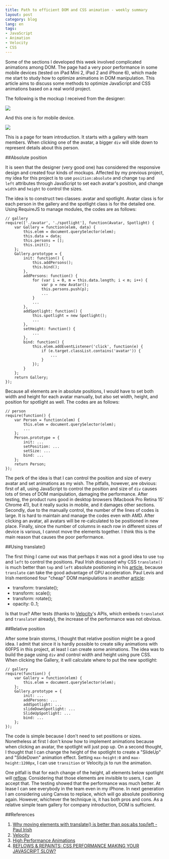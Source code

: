 ```yaml
---
title: Path to efficient DOM and CSS animation - weekly summary
layout: post
category: blog
lang: en
tags:
- JavaScript
- Animation
- Velocity
- CSS
---
```


Some of the sections I developed this week involved complicated animations among DOM. The page had a very poor performance in some mobile devices (tested on iPad Mini 2, iPad 2 and iPhone 6), which made me start to study how to optimize animations in DOM manipulation. This article aims to discuss some methods to optimize JavaScript and CSS animations based on a real world project.

The following is the mockup I received from the designer:

![](/media/blog/4.png)

And this one is for mobile device.

![](/media/blog/5.png)

This is a page for team introduction. It starts with a gallery with team members. When clicking one of the avatar, a bigger `div` will slide down to represent details about this person.

##Absolute position

It is seen that the designer (very good one) has considered the responsive design and created four kinds of mockups. Affected by my previous project, my idea for this project is to use `position:absolute` and change `top` and `left` attributes through JavaScript to set each avatar's position, and change `width` and `height` to control the sizes.

The idea is to construct two classes: avatar and spotlight. Avatar class is for each person in the gallery and the spotlight class is for the detailed one. Using RequireJS to manage modules, the codes are as follows:

```
// gallery
require(['./avatar', './spotlight'], function(Avatar, Spotlight) {
	var Gallery = function(elem, data) {
		this.elem = document.querySelector(elem);
		this.data = data;
		this.persons = [];
		this.init();
	};
	Gallery.prototype = {
		init: function() {
			this.addPersons();
			this.bind();
		},
		addPersons: function() {
			for (var i = 0, m = this.data.length; i < m; i++) {
				var p = new Avatar();
				this.persons.push(p);
				...
			}
			...
		},
		addSpotlight: function() {
			this.spotlight = new Spotlight();
			...
		},
		setHeight: function() {
			...
		},
		bind: function() {
			this.elem.addEventListener('click', function(e) {
				if (e.target.classList.contains('avatar')) {
					...
				}
			});
		}
	};
	return Gallery;
});
```

Because all elements are in absolute positions, I would have to set both width and height for each avatar manually, but also set width, height, and position for spotlight as well. The codes are as follows:

```
// person
require(function() {
	var Person = function(elem) {
		this.elem = document.querySelector(elem);
		...
	};
	Person.prototype = {
		init: ...
		setPosition: ...
		setSize: ...
		bind: ...
	};
	return Person;
});
```

The perk of the idea is that I can control the position and size of every avatar and set animations as my wish. The pitfalls, however, are obvious: first of all, using JavaScript to control the position and size of `div` causes lots of times of DOM manipulation, damaging the performance. After testing, the product runs good in desktop browsers (Macbook Pro Retina 15' Chrome 41), but it really sucks in mobile, and it damages other sections. Secondly, due to the manually control, the number of the lines of codes is large. It is hard to maintain and manage the codes even with AMD. After clicking an avatar, all avatars will be re-calculated to be positioned in new place. Finally, since the number of columns in each row in different sizes of device is various, I cannot move the elements together. I think this is the main reason that causes the poor performance. 

##Using translate()

The first thing I came out was that perhaps it was not a good idea to use `top` and `left` to control the positions. Paul Irish discussed why CSS `translate()` is much better than `top` and `left` absolute positioning in his [article][1], because `translate` can take the good advantage of GPU acceleration. Paul Levis and Irish mentioned four "cheap" DOM manipulations in another [article][3]:

- transform: translate();
- transform: scale();
- transform: rotate();
- opacity: 0..1;

Is that true? After tests (thanks to [Velocity][2]'s APIs, which embeds `translateX` and `translateY` already), the increase of the performance was not obvious. 

##Relative position

After some brain storms, I thought that relative position might be a good idea. I admit that since it is hardly possible to create silky animations with 60FPS in this project, at least I can create some animations. The idea was to build the page using `div` and control width and height using pure CSS. When clicking the Gallery, it will calculate where to put the new spotlight:


```
// gallery
require(function() {
	var Gallery = function(elem) {
		this.elem = document.querySelector(elem);
	};
	Gallery.prototype = {
		init: ...
		addPersons: ...
		addSpotlight: ...
		slideDownSpotlight: ...
		SlideUpSpotlight: ...
		bind: ...
	};
});
```

The code is simple because I don't need to set positions or sizes. Nonetheless at first I don't know how to implement animations because when clicking an avatar, the spotlight will just pop up. On a second thought, I thought that I can change the height of the spotlight to create a "SlideUp" and "SlideDown" animation effect. Setting `max-height:0` and `max-height:1200px`, I can use `transition` or Velocity.js to run the animation.

One pitfall is that for each change of the height, all elements below spotlight will [reflow][4]. Considering that those elements are invisible to users, I can accept that. The testing showed that the performance was much better. At lease I can see everybody in the team even in my iPhone. In next generation I am considering using Canvas to replace, which will go absolute positioning again. However, whichever the technique is, it has both pros and cons. As a relative simple team gallery for company introduction, DOM is sufficient.

##References

1. [Why moving elements with translate() is better than pos:abs top/left - Paul Irish][1]
2. [Velocity][2]
3. [High Performance Animations][3]
4. [REFLOWS & REPAINTS: CSS PERFORMANCE MAKING YOUR JAVASCRIPT SLOW?][4]

[1]:http://www.paulirish.com/2012/why-moving-elements-with-translate-is-better-than-posabs-topleft/
[2]:http://julian.com/research/velocity/
[3]:http://www.html5rocks.com/en/tutorials/speed/high-performance-animations/
[4]:http://www.stubbornella.org/content/2009/03/27/reflows-repaints-css-performance-making-your-javascript-slow/